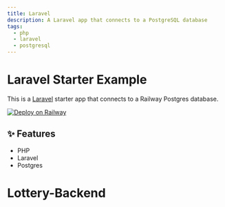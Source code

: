 ```yaml
---
title: Laravel
description: A Laravel app that connects to a PostgreSQL database
tags:
  - php
  - laravel
  - postgresql
---
```


# Laravel Starter Example

This is a [Laravel](https://laravel.com/) starter app that connects to a Railway Postgres database.

[![Deploy on Railway](https://railway.app/button.svg)](https://railway.app/new/template/fWEWWf)

## ✨ Features

- PHP
- Laravel
- Postgres
# Lottery-Backend
